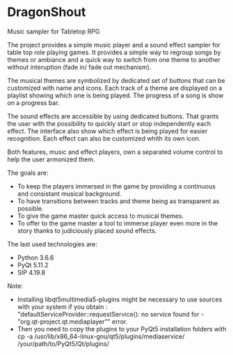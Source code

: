 # DragonShout
Music sampler for Tabletop RPG

The project provides a simple music player and a sound effect sampler for table top role playing games. It provides a simple way to regroup
songs by themes or ambiance and a quick way to switch from one theme to another without interuption (fade in/ fade out mechanism).

The musical themes are symbolized by dedicated set of buttons that can be customized with name and icons. Each track of a theme are displayed on a playlist showing which one is being played. The progress of a song is show on a progress bar.

The sound effects are accessible by using dedicated buttons. That grants the user with the possibility to quickly start or stop independently each effect. The interface also show which effect is being played for easier recognition. Each effect can also be customized whith its own icon.

Both features, music and effect players, own a separated volume control to help the user armonized them.

The goals are:
- To keep the players immersed in the game by providing a continuous and consistant musical background.
- To have transitions between tracks and theme being as transparent as possible.
- To give the game master quick access to musical themes.
- To offer to the game master a tool to immerse player even more in the story thanks to judiciously placed sound effects.

The last used technologies are:
- Python 3.6.6
- PyQt 5.11.2
- SIP 4.19.8

Note:
- Installing libqt5multimedia5-plugins might be necessary to use sources with your system if you obtain :
 "defaultServiceProvider::requestService(): no service found for - "org.qt-project.qt.mediaplayer"" error.
- Then you need to copy the plugins to your PyQt5 installation folders with  cp -a /usr/lib/x86_64-linux-gnu/qt5/plugins/mediaservice/ /your/path/to/PyQt5/Qt/plugins/
